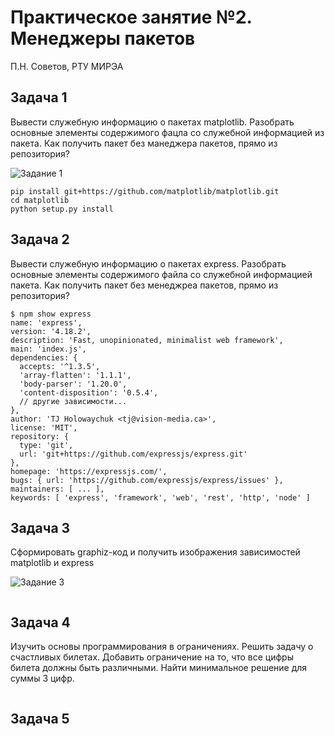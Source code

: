 # Практическое занятие №2. Менеджеры пакетов

П.Н. Советов, РТУ МИРЭА

## Задача 1

Вывести служебную информацию о пакетах matplotlib. Разобрать основные элементы содержимого фацла со служебной информацией из пакета. Как получить пакет без манеджера пакетов, прямо из репозитория?

![Задание 1](https://github.com/teeeema/mingazutdinov.a.r/blob/main/prac_2/1.jpg)

```
pip install git+https://github.com/matplotlib/matplotlib.git
cd matplotlib
python setup.py install
```

## Задача 2

Вывести служебную информацию о пакетах express. Разобрать основные элементы содержимого файла со служебной информацией пакета. Как получить пакет без менеджреа пакетов, прямо из репозитория?

```
$ npm show express
name: 'express',
version: '4.18.2',
description: 'Fast, unopinionated, minimalist web framework',
main: 'index.js',
dependencies: {
  accepts: '^1.3.5',
  'array-flatten': '1.1.1',
  'body-parser': '1.20.0',
  'content-disposition': '0.5.4',
  // другие зависимости...
},
author: 'TJ Holowaychuk <tj@vision-media.ca>',
license: 'MIT',
repository: {
  type: 'git',
  url: 'git+https://github.com/expressjs/express.git'
},
homepage: 'https://expressjs.com/',
bugs: { url: 'https://github.com/expressjs/express/issues' },
maintainers: [ ... ],
keywords: [ 'express', 'framework', 'web', 'rest', 'http', 'node' ]
```

## Задача 3

Сформировать graphiz-код и получить изображения зависимостей matplotlib и express

![Задание 3](https://github.com/teeeema/mingazutdinov.a.r/blob/main/prac_2/3.jpg)

```

```

## Задача 4

Изучить основы программирования в ограничениях. Решить задачу о счастливых билетах. Добавить ограничение на то, что все цифры билета должны быть различными. Найти минимальное решение для суммы 3 цифр.

```

```

## Задача 5
